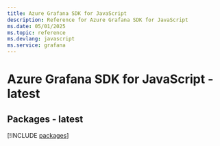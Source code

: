 ```yaml
---
title: Azure Grafana SDK for JavaScript
description: Reference for Azure Grafana SDK for JavaScript
ms.date: 05/01/2025
ms.topic: reference
ms.devlang: javascript
ms.service: grafana
---
```

# Azure Grafana SDK for JavaScript - latest
## Packages - latest
[!INCLUDE [packages](grafana-index.md)]